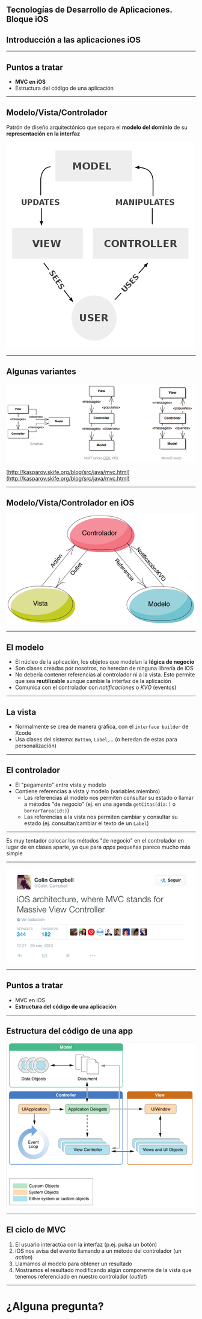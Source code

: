 <!-- .slide: class="titulo" -->
## Tecnologías de Desarrollo de Aplicaciones. Bloque iOS
## Introducción a las aplicaciones iOS

---

## Puntos a tratar

- **MVC en iOS**
- Estructura del código de una aplicación

---

## Modelo/Vista/Controlador

Patrón de diseño arquitectónico que separa el **modelo del dominio** de su **representación en la interfaz**

![](img/mvc_general.png) <!-- .element class="stretch" -->

---

## Algunas variantes


![](img/mvc_variantes.png)

[http://kasparov.skife.org/blog/src/java/mvc.html](http://kasparov.skife.org/blog/src/java/mvc.html) <!-- .element class="fig_caption" -->


---

## Modelo/Vista/Controlador en iOS


![MVC](img/mvc.png) <!-- .element: class="stretch" -->

---

## El modelo


  - El núcleo de la aplicación, los objetos que modelan la **lógica de negocio**
  - Son clases creadas por nosotros, no heredan de ninguna librería de iOS
  - No debería contener referencias al controlador ni a la vista. Esto permite que sea **reutilizable** aunque cambie la interfaz de la aplicación
  - Comunica con el controlador con *notificaciones* o *KVO* (eventos)
  


---

## La vista

- Normalmente se crea de manera gráfica, con el `interface builder` de Xcode
- Usa clases del sistema: `Button`, `Label`,... (o heredan de estas para personalización)

---

## El controlador

- El "pegamento" entre vista y modelo
- Contiene referencias a vista y modelo (variables miembro)
    * Las referencias al modelo nos permiten consultar su estado o llamar a métodos "de negocio" (ej. en una agenda `getCitas(dia:)` o `borrarTarea(id:)`)
    * Las referencias a la vista nos permiten cambiar y consultar su estado (ej. consultar/cambiar el texto de un `Label`)

---

Es muy tentador colocar los métodos "de negocio" en el controlador en lugar de en clases aparte, ya que para *apps* pequeñas parece mucho más simple

---

![](img/tweet_mvc.png)


---

## Puntos a tratar

- MVC en iOS
- **Estructura del código de una aplicación**

---

## Estructura del código de una app

![](img/app_structure.png) 
<!-- .element: class="stretch" -->

---

## El ciclo de MVC

1. El usuario interactúa con la interfaz (p.ej. pulsa un botón)
2. iOS nos avisa del evento llamando a un método del controlador (un *action*)
3. Llamamos al modelo para obtener un resultado
4. Mostramos el resultado modificando algún componente de la vista que tenemos referenciado en nuestro controlador (*outlet*)

---

# ¿Alguna pregunta?

